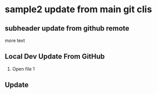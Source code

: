 # sample2 update from main git clis

## subheader update from github remote

more text

## Local Dev Update From GitHub

1. Open file 1

## Update
